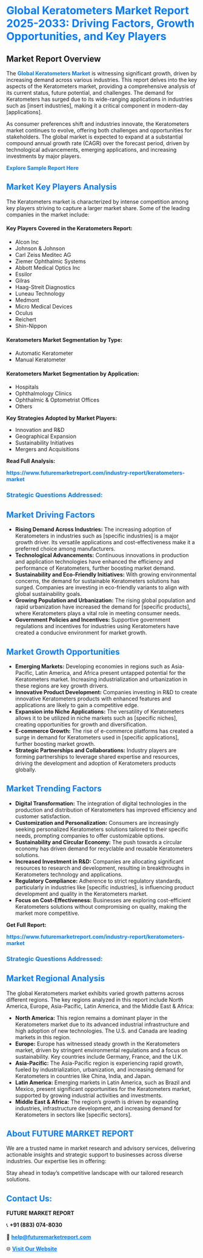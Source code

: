 <h1 style="color: #007BFF;">Global Keratometers Market Report 2025-2033: Driving Factors, Growth Opportunities, and Key Players</h1>

<section id="overview">
<h2>Market Report Overview</h2>
<p>The <a href="https://www.futuremarketreport.com/industry-report/keratometers-market" style="color: #007BFF; text-decoration: none;"><strong>Global Keratometers Market</strong></a> is witnessing significant growth, driven by increasing demand across various industries. This report delves into the key aspects of the Keratometers market, providing a comprehensive analysis of its current status, future potential, and challenges. The demand for Keratometers has surged due to its wide-ranging applications in industries such as [insert industries], making it a critical component in modern-day [applications].</p>
<p>As consumer preferences shift and industries innovate, the Keratometers market continues to evolve, offering both challenges and opportunities for stakeholders. The global market is expected to expand at a substantial compound annual growth rate (CAGR) over the forecast period, driven by technological advancements, emerging applications, and increasing investments by major players.</p>
</section>

<section id="overview">
<p><a href="https://www.futuremarketreport.com/request-sample/reportId=91715" style="color: #007BFF; text-decoration: none;"><strong>Explore Sample Report Here</strong></a></p>
</section>

<section id="key-players">
<h2 style="color: #007BFF;">Market Key Players Analysis</h2>
<p>The Keratometers market is characterized by intense competition among key players striving to capture a larger market share. Some of the leading companies in the market include:</p>
<h4>Key Players Covered in the Keratometers Report:</h4>
<ul><li>Alcon Inc</li><li>Johnson &amp; Johnson</li><li>Carl Zeiss Meditec AG</li><li>Ziemer Ophthalmic Systems</li><li>Abbott Medical Optics Inc</li><li>Essilor</li><li>Gilras</li><li>Haag-Streit Diagnostics</li><li>Luneau Technology</li><li>Medmont</li><li>Micro Medical Devices</li><li>Oculus</li><li>Reichert</li><li>Shin-Nippon</li></ul>
<h4>Keratometers Market Segmentation by Type:</h4>
<ul><li>Automatic Keratometer</li><li>Manual Keratometer</li></ul>

<h4>Keratometers Market Segmentation by Application:</h4>
<ul><li>Hospitals</li><li>Ophthalmology Clinics</li><li>Ophthalmic &amp; Optometrist Offices</li><li>Others</li></ul>
<p><strong>Key Strategies Adopted by Market Players:</strong></p>
<ul>
<li>Innovation and R&D</li>
<li>Geographical Expansion</li>
<li>Sustainability Initiatives</li>
<li>Mergers and Acquisitions</li>
</ul>
</section>

<section>
<p><strong>Read Full Analysis: </strong></p><a href="https://www.futuremarketreport.com/industry-report/keratometers-market" style="color: #007BFF; text-decoration: none;"><strong>https://www.futuremarketreport.com/industry-report/keratometers-market</strong></a>
<h3 style="color: #007BFF;">Strategic Questions Addressed:</h3>
</section>

<section id="driving-factors">
<h2 style="color: #007BFF;">Market Driving Factors</h2>
<ul>
<li><strong>Rising Demand Across Industries:</strong> The increasing adoption of Keratometers in industries such as [specific industries] is a major growth driver. Its versatile applications and cost-effectiveness make it a preferred choice among manufacturers.</li>
<li><strong>Technological Advancements:</strong> Continuous innovations in production and application technologies have enhanced the efficiency and performance of Keratometers, further boosting market demand.</li>
<li><strong>Sustainability and Eco-Friendly Initiatives:</strong> With growing environmental concerns, the demand for sustainable Keratometers solutions has surged. Companies are investing in eco-friendly variants to align with global sustainability goals.</li>
<li><strong>Growing Population and Urbanization:</strong> The rising global population and rapid urbanization have increased the demand for [specific products], where Keratometers plays a vital role in meeting consumer needs.</li>
<li><strong>Government Policies and Incentives:</strong> Supportive government regulations and incentives for industries using Keratometers have created a conducive environment for market growth.</li>
</ul>
</section>

<section id="growth-opportunities">
<h2 style="color: #007BFF;">Market Growth Opportunities</h2>
<ul>
<li><strong>Emerging Markets:</strong> Developing economies in regions such as Asia-Pacific, Latin America, and Africa present untapped potential for the Keratometers market. Increasing industrialization and urbanization in these regions are key growth drivers.</li>
<li><strong>Innovative Product Development:</strong> Companies investing in R&D to create innovative Keratometers products with enhanced features and applications are likely to gain a competitive edge.</li>
<li><strong>Expansion into Niche Applications:</strong> The versatility of Keratometers allows it to be utilized in niche markets such as [specific niches], creating opportunities for growth and diversification.</li>
<li><strong>E-commerce Growth:</strong> The rise of e-commerce platforms has created a surge in demand for Keratometers used in [specific applications], further boosting market growth.</li>
<li><strong>Strategic Partnerships and Collaborations:</strong> Industry players are forming partnerships to leverage shared expertise and resources, driving the development and adoption of Keratometers products globally.</li>
</ul>
</section>

<section id="trending-factors">
<h2 style="color: #007BFF;">Market Trending Factors</h2>
<ul>
<li><strong>Digital Transformation:</strong> The integration of digital technologies in the production and distribution of Keratometers has improved efficiency and customer satisfaction.</li>
<li><strong>Customization and Personalization:</strong> Consumers are increasingly seeking personalized Keratometers solutions tailored to their specific needs, prompting companies to offer customizable options.</li>
<li><strong>Sustainability and Circular Economy:</strong> The push towards a circular economy has driven demand for recyclable and reusable Keratometers solutions.</li>
<li><strong>Increased Investment in R&D:</strong> Companies are allocating significant resources to research and development, resulting in breakthroughs in Keratometers technology and applications.</li>
<li><strong>Regulatory Compliance:</strong> Adherence to strict regulatory standards, particularly in industries like [specific industries], is influencing product development and quality in the Keratometers market.</li>
<li><strong>Focus on Cost-Effectiveness:</strong> Businesses are exploring cost-efficient Keratometers solutions without compromising on quality, making the market more competitive.</li>
</ul>
</section>

<section>
<p><strong>Get Full Report: </strong></p><a href="https://www.futuremarketreport.com/industry-report/keratometers-market" style="color: #007BFF; text-decoration: none;"><strong>https://www.futuremarketreport.com/industry-report/keratometers-market</strong></a>
<h3 style="color: #007BFF;">Strategic Questions Addressed:</h3>
</section>


<section id="regional-analysis">
<h2 style="color: #007BFF;">Market Regional Analysis</h2>
<p>The global Keratometers market exhibits varied growth patterns across different regions. The key regions analyzed in this report include North America, Europe, Asia-Pacific, Latin America, and the Middle East & Africa:</p>
<ul>
<li><strong>North America:</strong> This region remains a dominant player in the Keratometers market due to its advanced industrial infrastructure and high adoption of new technologies. The U.S. and Canada are leading markets in this region.</li>
<li><strong>Europe:</strong> Europe has witnessed steady growth in the Keratometers market, driven by stringent environmental regulations and a focus on sustainability. Key countries include Germany, France, and the U.K.</li>
<li><strong>Asia-Pacific:</strong> The Asia-Pacific region is experiencing rapid growth, fueled by industrialization, urbanization, and increasing demand for Keratometers in countries like China, India, and Japan.</li>
<li><strong>Latin America:</strong> Emerging markets in Latin America, such as Brazil and Mexico, present significant opportunities for the Keratometers market, supported by growing industrial activities and investments.</li>
<li><strong>Middle East & Africa:</strong> The region’s growth is driven by expanding industries, infrastructure development, and increasing demand for Keratometers in sectors like [specific sectors].</li>
</ul>
</section>

<footer>
<h2 style="color: #007BFF;">About FUTURE MARKET REPORT</h2>
<p>We are a trusted name in market research and advisory services, delivering actionable insights and strategic support to businesses across diverse industries. Our expertise lies in offering:</p>

<p>Stay ahead in today’s competitive landscape with our tailored research solutions.</p>

<h2 style="color: #007BFF;">Contact Us:</h2>
<p><strong>FUTURE MARKET REPORT</strong></p>
<p>📞 <strong>+91 (883) 074-8030</strong></p>
<p>📧 <strong><a href="mailto:help@futuremarketreport.com" style="color: #007BFF;">help@futuremarketreport.com</a></strong></p>
<p>🌐 <strong><a href="https://www.futuremarketreport.com/" style="color: #007BFF;">Visit Our Website</a></strong></p>
</footer>